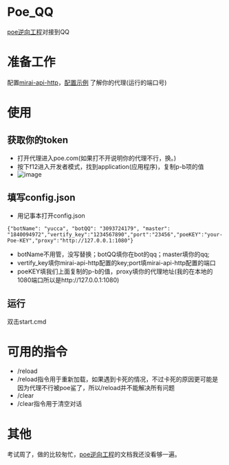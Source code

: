 # Poe_QQ
[poe逆向工程](https://github.com/ading2210/poe-api)对接到QQ
# 准备工作
配置[mirai-api-http](https://github.com/project-mirai/mirai-api-http)，[配置示例](https://github.com/avilliai/wReply/blob/master/setting.yml)
了解你的代理(运行的端口号)
# 使用
## 获取你的token
- 打开代理进入poe.com(如果打不开说明你的代理不行，换。)
- 按下f12进入开发者模式，找到application(应用程序)，复制p-b项的值
- ![image](https://github.com/avilliai/Poe_QQ/assets/99066610/dd322993-237d-45e3-842c-17b50c127e2c)
## 填写config.json
- 用记事本打开config.json
```
{"botName": "yucca", "botQQ": "3093724179", "master": "1840094972","vertify_key":"1234567890","port":"23456","poeKEY":"your-Poe-KEY","proxy":"http://127.0.0.1:1080"}
```
- botName不用管，没写替换；botQQ填你在bot的qq；master填你的qq;
- vertify_key填你mirai-api-http配置的key;port填mirai-api-http配置的端口
- poeKEY填我们上面复制的p-b的值，proxy填你的代理地址(我的在本地的1080端口所以是http://127.0.0.1:1080)
## 运行
双击start.cmd

# 可用的指令
- /reload
- /reload指令用于重新加载，如果遇到卡死的情况，不过卡死的原因更可能是因为代理不行被poe鲨了，所以/reload并不能解决所有问题
- /clear
- /clear指令用于清空对话
# 其他
考试周了，做的比较匆忙，[poe逆向工程](https://github.com/ading2210/poe-api)的文档我还没看够一遍。
